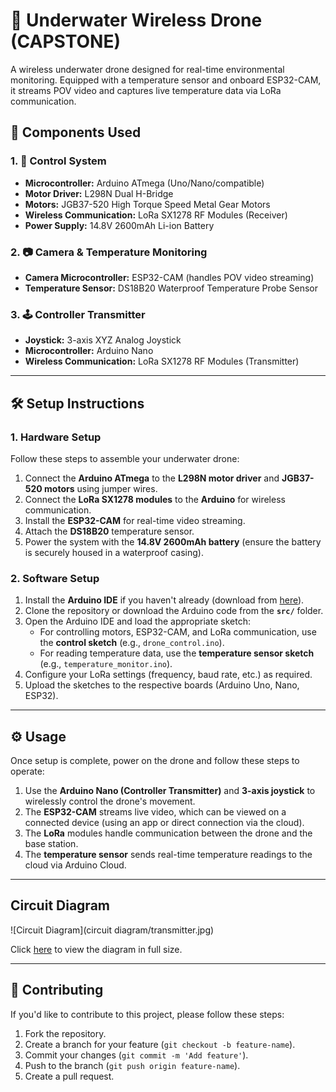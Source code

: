 # 🤖 Underwater Wireless Drone (CAPSTONE)

A wireless underwater drone designed for real-time environmental monitoring. Equipped with a temperature sensor and onboard ESP32-CAM, it streams POV video and captures live temperature data via LoRa communication.

## 🔧 Components Used

### 1. 🔌 Control System
- **Microcontroller:** Arduino ATmega (Uno/Nano/compatible)
- **Motor Driver:** L298N Dual H-Bridge
- **Motors:** JGB37-520 High Torque Speed Metal Gear Motors
- **Wireless Communication:** LoRa SX1278 RF Modules (Receiver)
- **Power Supply:** 14.8V 2600mAh Li-ion Battery

### 2. 📷 Camera & Temperature Monitoring
- **Camera Microcontroller:** ESP32-CAM (handles POV video streaming)
- **Temperature Sensor:** DS18B20 Waterproof Temperature Probe Sensor

### 3. 🕹️ Controller Transmitter
- **Joystick:** 3-axis XYZ Analog Joystick
- **Microcontroller:** Arduino Nano
- **Wireless Communication:** LoRa SX1278 RF Modules (Transmitter)
---

## 🛠 Setup Instructions

### 1. **Hardware Setup**
Follow these steps to assemble your underwater drone:
1. Connect the **Arduino ATmega** to the **L298N motor driver** and **JGB37-520 motors** using jumper wires.
2. Connect the **LoRa SX1278 modules** to the **Arduino** for wireless communication.
3. Install the **ESP32-CAM** for real-time video streaming.
4. Attach the **DS18B20** temperature sensor.
5. Power the system with the **14.8V 2600mAh battery** (ensure the battery is securely housed in a waterproof casing).

### 2. **Software Setup**
1. Install the **Arduino IDE** if you haven't already (download from [here](https://www.arduino.cc/en/software)).
2. Clone the repository or download the Arduino code from the **`src/`** folder.
3. Open the Arduino IDE and load the appropriate sketch:
   - For controlling motors, ESP32-CAM, and LoRa communication, use the **control sketch** (e.g., `drone_control.ino`).
   - For reading temperature data, use the **temperature sensor sketch** (e.g., `temperature_monitor.ino`).
4. Configure your LoRa settings (frequency, baud rate, etc.) as required.
5. Upload the sketches to the respective boards (Arduino Uno, Nano, ESP32).

---

## ⚙️ Usage

Once setup is complete, power on the drone and follow these steps to operate:

1. Use the **Arduino Nano (Controller Transmitter)** and **3-axis joystick** to wirelessly control the drone's movement.
2. The **ESP32-CAM** streams live video, which can be viewed on a connected device (using an app or direct connection via the cloud).
3. The **LoRa** modules handle communication between the drone and the base station.
4. The **temperature sensor** sends real-time temperature readings to the cloud via Arduino Cloud.

---

## Circuit Diagram
![Circuit Diagram](circuit diagram/transmitter.jpg)

Click [here](circuit_diagram/transmitter.jpg) to view the diagram in full size.


---

## 🤝 Contributing

If you'd like to contribute to this project, please follow these steps:
1. Fork the repository.
2. Create a branch for your feature (`git checkout -b feature-name`).
3. Commit your changes (`git commit -m 'Add feature'`).
4. Push to the branch (`git push origin feature-name`).
5. Create a pull request.
